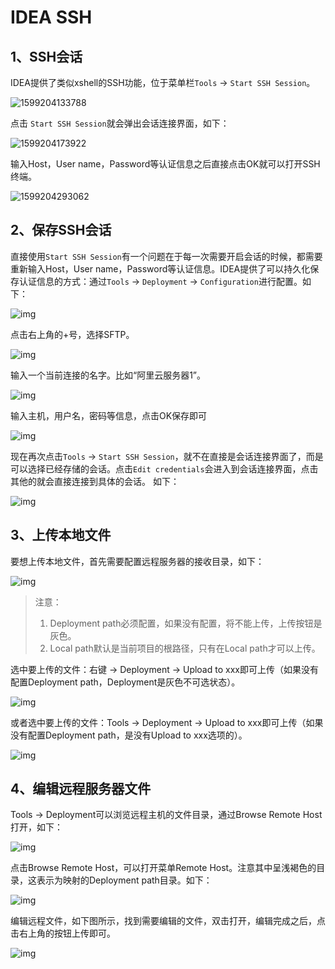 # IDEA SSH

## 1、SSH会话 

IDEA提供了类似xshell的SSH功能，位于菜单栏`Tools` → `Start SSH Session`。

![1599204133788](images/ssh/1599204133788.png)

点击 `Start SSH Session`就会弹出会话连接界面，如下：

![1599204173922](images/ssh/1599204173922.png)

输入Host，User name，Password等认证信息之后直接点击OK就可以打开SSH终端。

![1599204293062](images/ssh/1599204293062.png)

## 2、保存SSH会话

直接使用`Start SSH Session`有一个问题在于每一次需要开启会话的时候，都需要重新输入Host，User name，Password等认证信息。IDEA提供了可以持久化保存认证信息的方式：通过`Tools` → `Deployment` → `Configuration`进行配置。如下：

![img](images/ssh/15992062972598.png)

点击右上角的+号，选择SFTP。

![img](images/ssh/15992065179670.png)

输入一个当前连接的名字。比如“阿里云服务器1”。

![img](images/ssh/15992065942494.png)

输入主机，用户名，密码等信息，点击OK保存即可

![img](images/ssh/15992067009103.png)



现在再次点击`Tools` → `Start SSH Session`，就不在直接是会话连接界面了，而是可以选择已经存储的会话。点击`Edit credentials`会进入到会话连接界面，点击其他的就会直接连接到具体的会话。 如下：

![img](images/ssh/1599206953820.png)

## 3、上传本地文件

要想上传本地文件，首先需要配置远程服务器的接收目录，如下：

![img](images/ssh/15992080215809.png)

>  注意：
>
> 1. Deployment path必须配置，如果没有配置，将不能上传，上传按钮是灰色。
> 2. Local path默认是当前项目的根路径，只有在Local path才可以上传。

选中要上传的文件：右键 → Deployment  → Upload to xxx即可上传（如果没有配置Deployment path，Deployment是灰色不可选状态）。

![img](images/ssh/15992084496815.png)

或者选中要上传的文件：Tools → Deployment  → Upload to xxx即可上传（如果没有配置Deployment path，是没有Upload to xxx选项的）。

![img](images/ssh/15992087668075.png)



## 4、编辑远程服务器文件

Tools → Deployment可以浏览远程主机的文件目录，通过Browse Remote Host打开，如下：

![img](images/ssh/15992088942555.png)

点击Browse Remote Host，可以打开菜单Remote Host。注意其中呈浅褐色的目录，这表示为映射的Deployment path目录。如下：

![img](images/ssh/15992090576799.png)

编辑远程文件，如下图所示，找到需要编辑的文件，双击打开，编辑完成之后，点击右上角的按钮上传即可。

![img](images/ssh/15992094906322.png)